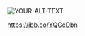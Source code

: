 <picture>
 <source media="(prefers-color-scheme: dark)" srcset="https://ibb.co/YQCcDbn">
 <source media="(prefers-color-scheme: light)" srcset="https://ibb.co/YQCcDbn">
 <img alt="YOUR-ALT-TEXT" src="https://ibb.co/YQCcDbn">
</picture>

https://ibb.co/YQCcDbn
